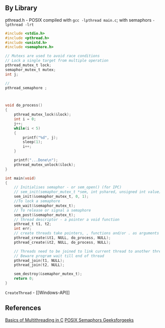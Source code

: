 
## By Library 



pthread.h - POSIX
compiled with `gcc -lpthread main.c`; with semaphors `-lpthread -lrt`

```c
#include <stdio.h>
#include <pthread.h>
#include <unistd.h>
#include <semaphore.h>

// Mutexs are used to avoid race conditions
// Lock a single target from multiple operation 
pthread_mutex_t lock;
semaphor_mutex_t mutex;
int j;

// 
pthread_semaphore ;



void do_process()
{
    pthread_mutex_lock(&lock);
    int i = 0;
    j++;
    while(i < 5)
    {
        printf("%d", j);
        sleep(1);
        i++;
    }

    printf("...Done\n");
    pthread_mutex_unlock(&lock);
}

int main(void)
{
	// Initialises semaphor - or sem_open() (for IPC)
	// sem_init(semaphor_mutex_t *sem, int pshared, unsigned int value);
	sem_init(&semaphor_mutex_t, 0, 1);
	//To lock a semaphore
	sem_wait(&semaphor_mutex_t);
	// To release or signal a semaphore
	sem_post(&semaphor_mutex_t);
	// thread descriptor - a pointer a void function
    pthread_t t1, t2;
    int err;
	// create threads take pointers, , functions and/or . as arguments
    pthread_create(&t1, NULL, do_process, NULL);
    pthread_create(&t2, NULL, do_process, NULL);

	// Threads need to be joined to link current thread to another thread
	// Beware program wait till end of thread 
    pthread_join(t1, NULL);
    pthread_join(t2, NULL);

	sem_destroy(&semaphor_mutex_t);
    return 0;
}
```

`CreateThread` - [[Windows-API]]

## References

[Basics of Multithreading in C](https://dev.to/quantumsheep/basics-of-multithreading-in-c-4pam)
[POSIX Semaphors Geeksforgeeks](https://www.geeksforgeeks.org/use-posix-semaphores-c/)